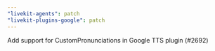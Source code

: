 ```yaml
---
"livekit-agents": patch
"livekit-plugins-google": patch
---
```


Add support for CustomPronunciations in Google TTS plugin (#2692)
